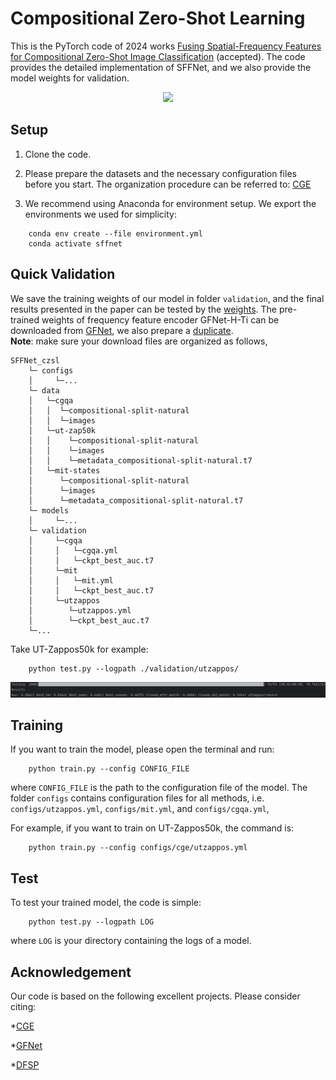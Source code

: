 
# Compositional Zero-Shot Learning
This is the PyTorch code of 2024 works [Fusing Spatial-Frequency Features for Compositional Zero-Shot Image Classification](https://www.sciencedirect.com/science/article/abs/pii/S0957417424020979) (accepted). 
The code provides the detailed implementation of SFFNet, and we also provide the model weights for validation.

<p align="center">
  <img src="utils/final_arch.png" />
</p>

## Setup
1. Clone the code. 

2. Please prepare the datasets and the necessary configuration files before you start. The organization procedure can be referred to: [CGE](https://github.com/ExplainableML/czsl)

3. We recommend using Anaconda for environment setup. We export the environments we used for simplicity:

```
    conda env create --file environment.yml
    conda activate sffnet
```

## Quick Validation

We save the training weights of our model in folder `validation`, and the final results
presented in the paper can be tested by the [weights](https://drive.google.com/drive/folders/1FLUavllgIZupk5rSVl_wabz4iWDLE330?usp=drive_link).
The pre-trained weights of frequency feature encoder GFNet-H-Ti
can be downloaded from [GFNet](https://github.com/raoyongming/GFNet), 
we also prepare a [duplicate](https://drive.google.com/file/d/1sPeKcn0QoANiyaxvBVBTYGgwuuFXAsmE/view?usp=drive_link).  
**Note**: make sure your download files are organized as follows,
```
SFFNet_czsl
    └─ configs
    │     └─... 
    └─ data  
    │   └─cgqa
    │   │  └─compositional-split-natural
    │   │  └─images
    │   └─ut-zap50k
    │   │    └─compositional-split-natural
    │   │    └─images
    │   │    └─metadata_compositional-split-natural.t7
    │   └─mit-states
    │      └─compositional-split-natural
    │      └─images
    │      └─metadata_compositional-split-natural.t7
    └─ models
    │     └─... 
    └─ validation
    │     └─cgqa
    │     │   └─cgqa.yml
    │     │   └─ckpt_best_auc.t7
    │     └─mit
    │     │   └─mit.yml
    │     │   └─ckpt_best_auc.t7
    │     └─utzappos
    │        └─utzappos.yml
    │        └─ckpt_best_auc.t7   
    └─...           
``` 
Take UT-Zappos50k for example:

```
    python test.py --logpath ./validation/utzappos/
```
<p align="center">
  <img src="utils/short_cut.png" />
</p>

## Training
If you want to train the model, please open the terminal and run:

```
    python train.py --config CONFIG_FILE
```
where `CONFIG_FILE` is the path to the configuration file of the model. 
The folder `configs` contains configuration files for all methods,
i.e. `configs/utzappos.yml`, `configs/mit.yml`, and `configs/cgqa.yml`,

For example, if you want to train on UT-Zappos50k, the command is:
```
    python train.py --config configs/cge/utzappos.yml
```

## Test

To test your trained model, the code is simple:
```
    python test.py --logpath LOG
```
where `LOG` is your directory containing the logs of a model.


## Acknowledgement
Our code is based on the following excellent projects. Please consider citing:
  
*[CGE](https://github.com/ExplainableML/czsl)
  
*[GFNet](https://github.com/raoyongming/GFNet)
  
*[DFSP](https://github.com/Forest-art/DFSP)
